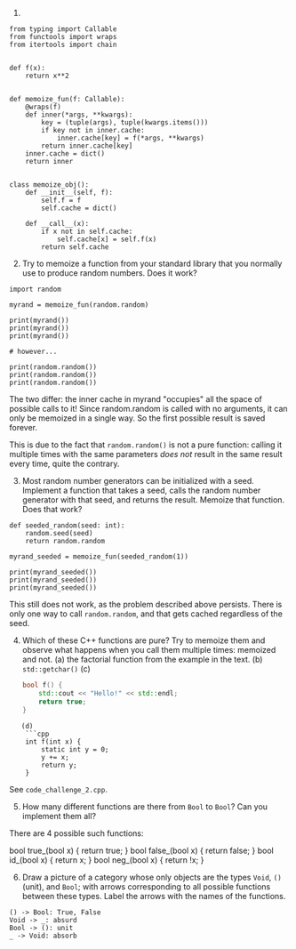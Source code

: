 1.

```python3
from typing import Callable
from functools import wraps
from itertools import chain


def f(x):
    return x**2


def memoize_fun(f: Callable):
    @wraps(f)
    def inner(*args, **kwargs):
        key = (tuple(args), tuple(kwargs.items()))
        if key not in inner.cache:
            inner.cache[key] = f(*args, **kwargs)
        return inner.cache[key]
    inner.cache = dict()
    return inner
    

class memoize_obj():
    def __init__(self, f):
        self.f = f
        self.cache = dict()

    def __call__(x):
        if x not in self.cache:
            self.cache[x] = self.f(x)
        return self.cache
```

2. Try to memoize a function from your standard library that you normally use
   to produce random numbers. Does it work?

```python3
import random

myrand = memoize_fun(random.random)

print(myrand())
print(myrand())
print(myrand())

# however...

print(random.random())
print(random.random())
print(random.random())
```

The two differ: the inner cache in myrand "occupies" all the space of possible
calls to it! Since random.random is called with no arguments, it can only be
memoized in a single way. So the first possible result is saved forever.

This is due to the fact that `random.random()` is not a pure function: calling
it multiple times with the same parameters *does not* result in the same result
every time, quite the contrary.

3. Most random number generators can be initialized with a seed. Implement a
   function that takes a seed, calls the random number generator with that
   seed, and returns the result. Memoize that function. Does that work?

```python3
def seeded_random(seed: int):
    random.seed(seed)
    return random.random

myrand_seeded = memoize_fun(seeded_random(1))

print(myrand_seeded())
print(myrand_seeded())
print(myrand_seeded())
```

This still does not work, as the problem described above persists. There is
only one way to call `random.random`, and that gets cached regardless of the
seed.

4. Which of these C++ functions are pure? Try to memoize them and observe what
   happens when you call them multiple times: memoized and not.
   (a) the factorial function from the example in the text.
   (b) `std::getchar()`
   (c) 
    ```cpp
    bool f() {
        std::cout << "Hello!" << std::endl;
        return true;
    }
```
   (d)
    ```cpp
    int f(int x) {
        static int y = 0;
        y += x;
        return y;
    }
```

See `code_challenge_2.cpp`.


5. How many different functions are there from `Bool` to `Bool`? Can you
   implement them all?

There are 4 possible such functions:

bool true_(bool x) { return true; }
bool false_(bool x) { return false; }
bool id_(bool x) { return x; }
bool neg_(bool x) { return !x; }

6. Draw a picture of a category whose only objects are the types `Void`, `()`
   (unit), and `Bool`; with arrows corresponding to all possible functions
   between these types. Label the arrows with the names of the functions.

```
() -> Bool: True, False
Void -> _: absurd
Bool -> (): unit
_ -> Void: absorb
```
